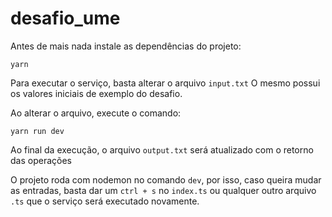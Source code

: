 # desafio_ume

Antes de mais nada instale as dependências do projeto:

`yarn`

Para executar o serviço, basta alterar o arquivo `input.txt`
O mesmo possui os valores iniciais de exemplo do desafio.

Ao alterar o arquivo, execute o comando:

`yarn run dev`

Ao final da execução, o arquivo `output.txt` será atualizado com o retorno das operações

O projeto roda com nodemon no comando `dev`, por isso, caso queira mudar as entradas, basta dar um `ctrl + s` no `index.ts`
ou qualquer outro arquivo `.ts` que o serviço será executado novamente.
